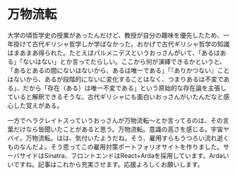 # 万物流転

大学の頃哲学史の授業があったんだけど、教授が自分の趣味を優先したため、一年掛けて古代ギリシャ哲学しか学ばなかった。おかげで古代ギリシャ哲学の知識はまあまあ得られた。たとえばパルメニデスというおっさんがいて、「あるはある」「ないはない」とか言ってたらしい。ここから何が演繹できるかというと、「あるとあるの間にないはないから、あるは唯一である」「『ありかつない』ことはないから、あるが段階的にないに変化することはなく、つまりあるは不変である」、だから「存在（ある）は唯一不変である」という原始的な存在論を主張していると解釈できるそうな。古代ギリシャにも面白いおっさんがいたんだなと感心した覚えがある。

一方でヘラクレイトスっていうおっさんが万物流転〜とか言ってるのは、その言葉だけなら皆聞いたことがあると思う。万物流転。意識の高さを感じる。宇宙ヤバイ。万物流転。はは、気付いたようだね。そう、雇用すらもうつろい流れ逝くものなんだよ。そう思ってこの雇用対策ポートフォリオサイトを作りました。サーバサイドはSinatra、フロントエンドはReact+Ardaを採用しています。Ardaいいですね。記事はこれから充実させます。応援よろしくお願いします。
